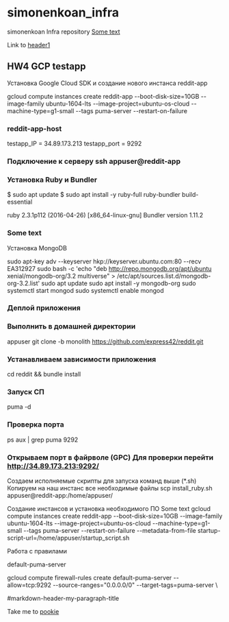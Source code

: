 # simonenkoan_infra
simonenkoan Infra repository
[Some text](#markdown-header-my-paragraph-title)

Link to [header1](#header1)


## HW4 GCP testapp
Установка Google Cloud SDK и создание нового инстанса reddit-app

gcloud compute instances create reddit-app --boot-disk-size=10GB --image-family ubuntu-1604-lts --image-project=ubuntu-os-cloud --machine-type=g1-small --tags puma-server --restart-on-failure

### reddit-app-host
testapp_IP = 34.89.173.213
testapp_port = 9292

### Подключение к серверу ssh appuser@reddit-app

### Установка Ruby и Bundler

$ sudo apt update 
$ sudo apt install -y ruby-full ruby-bundler build-essential

ruby 2.3.1p112 (2016-04-26) [x86_64-linux-gnu] 
Bundler version 1.11.2
### <a name="header1"></a>Some text
Установка MongoDB

sudo apt-key adv --keyserver hkp://keyserver.ubuntu.com:80 --recv EA312927 
sudo bash -c 'echo "deb http://repo.mongodb.org/apt/ubuntu xenial/mongodb-org/3.2 multiverse" > /etc/apt/sources.list.d/mongodb-org-3.2.list' 
sudo apt update 
sudo apt install -y mongodb-org 
sudo systemctl start mongod 
sudo systemctl enable mongod

### Деплой приложения

### Выполнить в домашней директории 
appuser git clone -b monolith https://github.com/express42/reddit.git 
### Устанавливаем зависимости приложения 
cd reddit && bundle install 

### Запуск СП 
puma -d 

### Проверка порта 
ps aux | grep puma 9292

### Открываем порт в файрволе (GPC) Для проверки перейти http://34.89.173.213:9292/

Создаем исполняемые скрипты для запуска команд выше (*.sh) Копируем на наш инстанс все необходимые файлы scp install_ruby.sh appuser@reddit-app:/home/appuser/

Создание инстансов и установка необходимого ПО
<a name="header1"></a>Some text
gcloud compute instances create reddit-app
--boot-disk-size=10GB
--image-family ubuntu-1604-lts
--image-project=ubuntu-os-cloud
--machine-type=g1-small
--tags puma-server
--restart-on-failure --metadata-from-file startup-script-url=/home/appuser/startup_script.sh

Работа с правилами

default-puma-server

gcloud compute firewall-rules create default-puma-server
--allow=tcp:9292
--source-ranges="0.0.0.0/0"
--target-tags=puma-server \

#markdown-header-my-paragraph-title

Take me to [pookie](#pookie)

